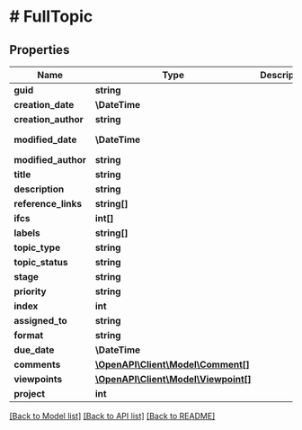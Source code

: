 # # FullTopic

## Properties

Name | Type | Description | Notes
------------ | ------------- | ------------- | -------------
**guid** | **string** |  | [optional]
**creation_date** | **\DateTime** |  | [optional]
**creation_author** | **string** |  | [optional]
**modified_date** | **\DateTime** |  | [optional] [readonly]
**modified_author** | **string** |  | [optional]
**title** | **string** |  |
**description** | **string** |  | [optional]
**reference_links** | **string[]** |  | [optional]
**ifcs** | **int[]** |  | [optional]
**labels** | **string[]** |  | [optional]
**topic_type** | **string** |  | [optional]
**topic_status** | **string** |  | [optional]
**stage** | **string** |  | [optional]
**priority** | **string** |  | [optional]
**index** | **int** |  | [optional]
**assigned_to** | **string** |  | [optional]
**format** | **string** |  | [optional]
**due_date** | **\DateTime** |  | [optional]
**comments** | [**\OpenAPI\Client\Model\Comment[]**](Comment.md) |  | [optional]
**viewpoints** | [**\OpenAPI\Client\Model\Viewpoint[]**](Viewpoint.md) |  | [optional]
**project** | **int** |  |

[[Back to Model list]](../../README.md#models) [[Back to API list]](../../README.md#endpoints) [[Back to README]](../../README.md)
